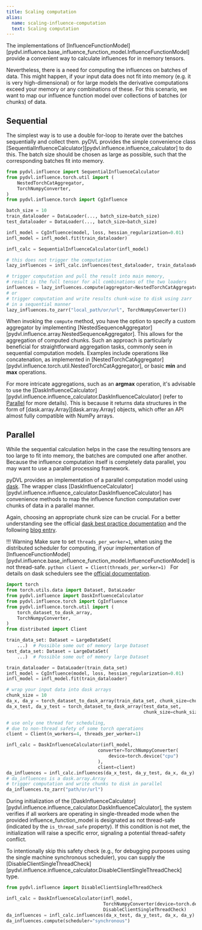 ```yaml
---
title: Scaling computation
alias: 
  name: scaling-influence-computation
  text: Scaling computation
---
```


The implementations of [InfluenceFunctionModel][pydvl.influence.base_influence_function_model.InfluenceFunctionModel]
provide a convenient way to calculate influences for
in memory tensors. 

Nevertheless, there is a need for computing the influences on batches of data. This might
happen, if your input data does not fit into memory (e.g. it is very high-dimensional) or for large models
the derivative computations exceed your memory or any combinations of these.
For this scenario, we want to map our influence function model over collections of
batches (or chunks) of data.

## Sequential
The simplest way is to use a double for-loop
to iterate over the batches sequentially and collect them. pyDVL provides the simple convenience class
[SequentialInfluenceCalculator][pydvl.influence.influence_calculator] to do this. The
batch size should be chosen as large as possible, such that the corresponding batches fit
into memory.

```python
from pydvl.influence import SequentialInfluenceCalculator
from pydvl.influence.torch.util import (
    NestedTorchCatAggregator, 
    TorchNumpyConverter,
)
from pydvl.influence.torch import CgInfluence

batch_size = 10
train_dataloader = DataLoader(..., batch_size=batch_size)
test_dataloader = DataLoader(..., batch_size=batch_size)

infl_model = CgInfluence(model, loss, hessian_regularization=0.01)
infl_model = infl_model.fit(train_dataloader)

infl_calc = SequentialInfluenceCalculator(infl_model)

# this does not trigger the computation
lazy_influences = infl_calc.influences(test_dataloader, train_dataloader)

# trigger computation and pull the result into main memory, 
# result is the full tensor for all combinations of the two loaders
influences = lazy_influences.compute(aggregator=NestedTorchCatAggregator())
# or
# trigger computation and write results chunk-wise to disk using zarr 
# in a sequential manner
lazy_influences.to_zarr("local_path/or/url", TorchNumpyConverter())
```
When invoking the `compute` method, you have the option to specify a custom aggregator 
by implementing [NestedSequenceAggregator][pydvl.influence.array.NestedSequenceAggregator]. 
This allows for the aggregation of computed chunks. 
Such an approach is particularly beneficial for straightforward aggregation tasks, 
commonly seen in sequential computation models. 
Examples include operations like concatenation, as implemented in 
[NestedTorchCatAggregator][pydvl.influence.torch.util.NestedTorchCatAggregator], 
or basic **min** and **max** operations. 

For more intricate aggregations, such as an **argmax** operation, 
it's advisable to use the 
[DaskInfluenceCalculator][pydvl.influence.influence_calculator.DaskInfluenceCalculator] 
(refer to [Parallel](#parallel) for more details). This is because it returns data structures in the 
form of [dask.array.Array][dask.array.Array] objects, which offer an API almost fully 
compatible with NumPy arrays.

## Parallel
While the sequential calculation helps in the case the resulting tensors are too large to fit into memory, 
the batches are computed one after another. Because the influence computation itself is completely data parallel,
you may want to use a parallel processing framework. 

pyDVL provides an implementation of a parallel computation
model using [dask](https://docs.dask.org/en/stable/).
The wrapper class [DaskInfluenceCalculator][pydvl.influence.influence_calculator.DaskInfluenceCalculator]
has convenience methods to map the influence function computation over chunks of data in a parallel manner.

Again, choosing an appropriate chunk size can be crucial. For a better understanding see the
official 
[dask best practice documentation](https://docs.dask.org/en/latest/array-best-practices.html#select-a-good-chunk-size)
and the following [blog entry](https://blog.dask.org/2021/11/02/choosing-dask-chunk-sizes).

!!! Warning
    Make sure to set `threads_per_worker=1`, when using the distributed scheduler for computing,
    if your implementation of [InfluenceFunctionModel][pydvl.influence.base_influence_function_model.InfluenceFunctionModel]
    is not thread-safe.
    ```python
    client = Client(threads_per_worker=1)
    ```
    For details on dask schedulers see the [official documentation](https://docs.dask.org/en/stable/scheduling.html).

```python
import torch
from torch.utils.data import Dataset, DataLoader
from pydvl.influence import DaskInfluenceCalculator
from pydvl.influence.torch import CgInfluence
from pydvl.influence.torch.util import (
    torch_dataset_to_dask_array,
    TorchNumpyConverter,
)
from distributed import Client

train_data_set: Dataset = LargeDataSet(
    ...)  # Possible some out of memory large Dataset
test_data_set: Dataset = LargeDataSet(
    ...)  # Possible some out of memory large Dataset

train_dataloader = DataLoader(train_data_set)
infl_model = CgInfluence(model, loss, hessian_regularization=0.01)
infl_model = infl_model.fit(train_dataloader)

# wrap your input data into dask arrays
chunk_size = 10
da_x, da_y = torch_dataset_to_dask_array(train_data_set, chunk_size=chunk_size)
da_x_test, da_y_test = torch_dataset_to_dask_array(test_data_set,
                                                   chunk_size=chunk_size)

# use only one thread for scheduling, 
# due to non-thread safety of some torch operations
client = Client(n_workers=4, threads_per_worker=1)

infl_calc = DaskInfluenceCalculator(infl_model, 
                                  converter=TorchNumpyConverter(
                                      device=torch.device("cpu")
                                  ),
                                  client=client)
da_influences = infl_calc.influences(da_x_test, da_y_test, da_x, da_y)
# da_influences is a dask.array.Array
# trigger computation and write chunks to disk in parallel
da_influences.to_zarr("path/or/url")
```
During initialization of the 
[DaskInfluenceCalculator][pydvl.influence.influence_calculator.DaskInfluenceCalculator], 
the system verifies if all workers are operating in
single-threaded mode when the provided influence_function_model is
designated as not thread-safe (indicated by the `is_thread_safe` property).
If this condition is not met, the initialization will raise a specific
error, signaling a potential thread-safety conflict.

To intentionally skip this safety check
(e.g., for debugging purposes using the single machine synchronous
scheduler), you can supply the [DisableClientSingleThreadCheck]
[pydvl.influence.influence_calculator.DisableClientSingleThreadCheck] type.

```python
from pydvl.influence import DisableClientSingleThreadCheck

infl_calc = DaskInfluenceCalculator(infl_model,
                                    TorchNumpyConverter(device=torch.device("cpu")),
                                    DisableClientSingleThreadCheck)
da_influences = infl_calc.influences(da_x_test, da_y_test, da_x, da_y)
da_influences.compute(scheduler="synchronous")
```

